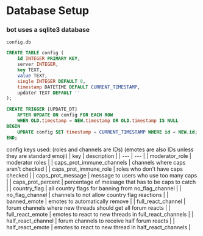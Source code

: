 # Database Setup

### bot uses a sqlite3 database

`config.db`
```sql
CREATE TABLE config (
    id INTEGER PRIMARY KEY,
    server INTEGER,
    key TEXT,
    value TEXT,
    single INTEGER DEFAULT 0,
    timestamp DATETIME DEFAULT CURRENT_TIMESTAMP,
    updater TEXT DEFAULT ''
);

CREATE TRIGGER [UPDATE_DT]
    AFTER UPDATE ON config FOR EACH ROW
    WHEN OLD.timestamp = NEW.timestamp OR OLD.timestamp IS NULL
BEGIN
    UPDATE config SET timestamp = CURRENT_TIMESTAMP WHERE id = NEW.id;
END;
```

config keys used:
(roles and channels are IDs)
(emotes are also IDs unless they are standard emoji)
| key | description |
| --- | --- |
| moderator_role | moderator roles |
| caps_prot_immune_channels | channels where caps aren't checked |
| caps_prot_immune_role | roles who don't have caps checked |
| caps_prot_message | message to users who use too many caps |
| caps_prot_percent | percentage of message that has to be caps to catch |
| country_flag | all country flags for banning from no_flag_channel |
| no_flag_channel | channels to not allow country flag reactions |
| banned_emote | emotes to automatically remove |
| full_react_channel | forum channels where new threads should get all forum reacts |
| full_react_emote | emotes to react to new threads in full_react_channels |
| half_react_channel | forum channels to receive half forum reacts |
| half_react_emote | emotes to react to new thread in half_react_channels |
